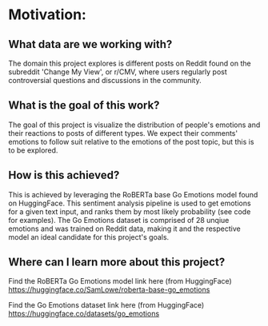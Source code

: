 # Motivation: 

## What data are we working with?

The domain this project explores is different posts on Reddit found on the subreddit 'Change My View', or r/CMV, where users regularly post controversial questions and discussions in the community.

## What is the goal of this work?

The goal of this project is visualize the distribution of people's emotions and their reactions to posts of different types. We expect their comments' emotions to follow suit relative to the emotions of the post topic, but this is to be explored.

## How is this achieved?

This is achieved by leveraging the RoBERTa base Go Emotions model found on HuggingFace. This sentiment analysis pipeline is used to get emotions for a given text input, and ranks them by most likely probability (see code for examples). The Go Emotions dataset is comprised of 28 unqiue emotions and was trained on Reddit data, making it and the respective model an ideal candidate for this project's goals.

## Where can I learn more about this project?

Find the RoBERTa Go Emotions model link here (from HuggingFace)
https://huggingface.co/SamLowe/roberta-base-go_emotions

Find the Go Emotions dataset link here (from HuggingFace)
https://huggingface.co/datasets/go_emotions
